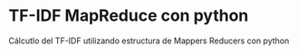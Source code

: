 # TF-IDF MapReduce con python
Cálcutlo del TF-IDF utilizando estructura de Mappers Reducers con python
